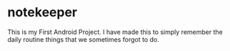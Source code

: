 # notekeeper

This is my First Android Project. I have made this to simply remember the daily routine things that we sometimes forgot to do.
